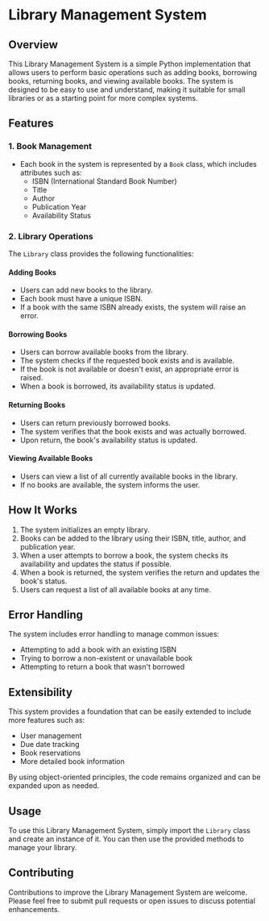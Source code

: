 # Library Management System

## Overview
This Library Management System is a simple Python implementation that allows users to perform basic operations such as adding books, borrowing books, returning books, and viewing available books. The system is designed to be easy to use and understand, making it suitable for small libraries or as a starting point for more complex systems.

## Features

### 1. Book Management
- Each book in the system is represented by a `Book` class, which includes attributes such as:
  - ISBN (International Standard Book Number)
  - Title
  - Author
  - Publication Year
  - Availability Status

### 2. Library Operations
The `Library` class provides the following functionalities:

#### Adding Books
- Users can add new books to the library.
- Each book must have a unique ISBN.
- If a book with the same ISBN already exists, the system will raise an error.

#### Borrowing Books
- Users can borrow available books from the library.
- The system checks if the requested book exists and is available.
- If the book is not available or doesn't exist, an appropriate error is raised.
- When a book is borrowed, its availability status is updated.

#### Returning Books
- Users can return previously borrowed books.
- The system verifies that the book exists and was actually borrowed.
- Upon return, the book's availability status is updated.

#### Viewing Available Books
- Users can view a list of all currently available books in the library.
- If no books are available, the system informs the user.

## How It Works

1. The system initializes an empty library.
2. Books can be added to the library using their ISBN, title, author, and publication year.
3. When a user attempts to borrow a book, the system checks its availability and updates the status if possible.
4. When a book is returned, the system verifies the return and updates the book's status.
5. Users can request a list of all available books at any time.

## Error Handling
The system includes error handling to manage common issues:
- Attempting to add a book with an existing ISBN
- Trying to borrow a non-existent or unavailable book
- Attempting to return a book that wasn't borrowed

## Extensibility
This system provides a foundation that can be easily extended to include more features such as:
- User management
- Due date tracking
- Book reservations
- More detailed book information

By using object-oriented principles, the code remains organized and can be expanded upon as needed.

## Usage
To use this Library Management System, simply import the `Library` class and create an instance of it. You can then use the provided methods to manage your library.

## Contributing
Contributions to improve the Library Management System are welcome. Please feel free to submit pull requests or open issues to discuss potential enhancements.

